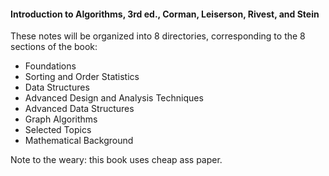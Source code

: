 #### Introduction to Algorithms, 3rd ed., Corman, Leiserson, Rivest, and Stein
These notes will be organized into 8 directories, corresponding to the 8 sections of the book:
- Foundations
- Sorting and Order Statistics
- Data Structures
- Advanced Design and Analysis Techniques
- Advanced Data Structures
- Graph Algorithms
- Selected Topics
- Mathematical Background

Note to the weary: this book uses cheap ass paper.


